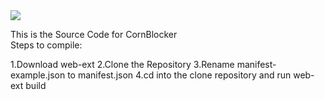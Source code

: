 <html>

<body>
<img src="https://addons.mozilla.org/user-media/addon_icons/2837/2837034-64.png?modified=a95f68ca">
  
<b1>This is the Source Code for CornBlocker</b1><br><b2>Steps to compile:

1.Download web-ext 
2.Clone the Repository
3.Rename manifest-example.json to manifest.json
4.cd into the clone repository and run web-ext build</b2>


</body>
  
</html>
